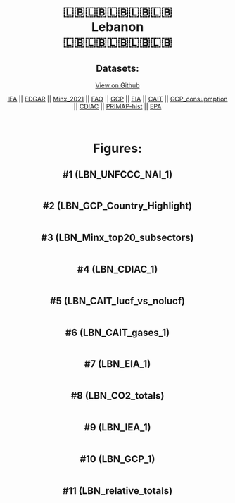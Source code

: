 
<center>
<h1 align="center">
🇱🇧🇱🇧🇱🇧🇱🇧🇱🇧
<br>
Lebanon
<br>
🇱🇧🇱🇧🇱🇧🇱🇧🇱🇧
</h1>
<h2>Datasets:</h2>
<p><a href="https://github.com/dquintani/GreenhouseData/tree/master/country_data/LBN_Lebanon/data">View on Github</a>
<br></p><p><a href="data/LBN_IEA.csv">IEA</a> || <a href="data/LBN_EDGAR.csv">EDGAR</a> || <a href="data/LBN_Minx_2021.csv">Minx_2021</a> || <a href="data/LBN_FAO.csv">FAO</a> || <a href="data/LBN_GCP.csv">GCP</a> || <a href="data/LBN_EIA.csv">EIA</a> || <a href="data/LBN_CAIT.csv">CAIT</a> || <a href="data/LBN_GCP_consupmption.csv">GCP_consupmption</a> || <a href="data/LBN_CDIAC.csv">CDIAC</a> || <a href="data/LBN_PRIMAP-hist.csv">PRIMAP-hist</a> || <a href="data/LBN_EPA.csv">EPA</a></p><p><br></p>
<h1>Figures:</h1><h2>#1 (LBN_UNFCCC_NAI_1)</h2>
<p><img alt="" src="figures/LBN_UNFCCC_NAI_1.png" /></p><h2>#2 (LBN_GCP_Country_Highlight)</h2>
<p><img alt="" src="figures/LBN_GCP_Country_Highlight.png" /></p><h2>#3 (LBN_Minx_top20_subsectors)</h2>
<p><img alt="" src="figures/LBN_Minx_top20_subsectors.png" /></p><h2>#4 (LBN_CDIAC_1)</h2>
<p><img alt="" src="figures/LBN_CDIAC_1.png" /></p><h2>#5 (LBN_CAIT_lucf_vs_nolucf)</h2>
<p><img alt="" src="figures/LBN_CAIT_lucf_vs_nolucf.png" /></p><h2>#6 (LBN_CAIT_gases_1)</h2>
<p><img alt="" src="figures/LBN_CAIT_gases_1.png" /></p><h2>#7 (LBN_EIA_1)</h2>
<p><img alt="" src="figures/LBN_EIA_1.png" /></p><h2>#8 (LBN_CO2_totals)</h2>
<p><img alt="" src="figures/LBN_CO2_totals.png" /></p><h2>#9 (LBN_IEA_1)</h2>
<p><img alt="" src="figures/LBN_IEA_1.png" /></p><h2>#10 (LBN_GCP_1)</h2>
<p><img alt="" src="figures/LBN_GCP_1.png" /></p><h2>#11 (LBN_relative_totals)</h2>
<p><img alt="" src="figures/LBN_relative_totals.png" /></p>